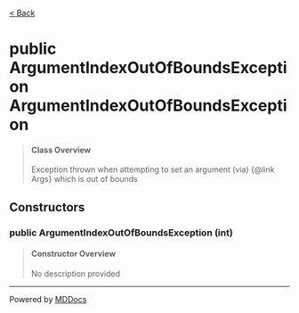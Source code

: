 [< Back](../README.md)
# public ArgumentIndexOutOfBoundsException ArgumentIndexOutOfBoundsException #
>#### Class Overview ####
>Exception thrown when attempting to set an argument (via) {@link Args} which
 is out of bounds
## Constructors ##
### public ArgumentIndexOutOfBoundsException (int) ###
>#### Constructor Overview ####
>No description provided
>

---
Powered by [MDDocs](https://github.com/VRCube/MDDocs)
